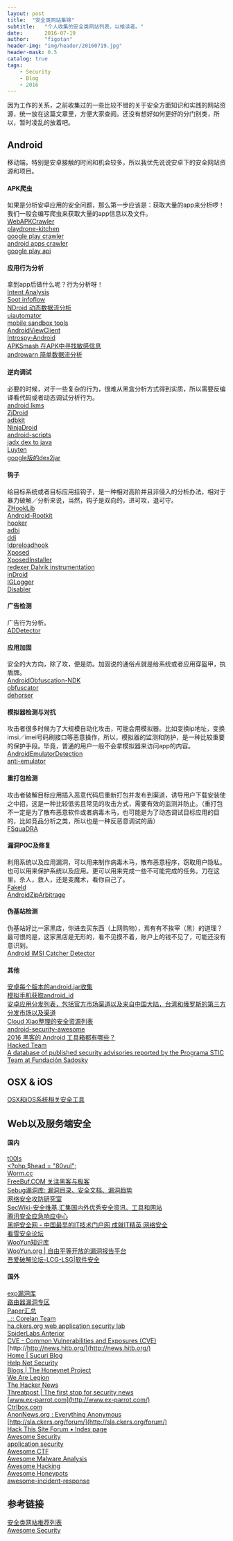 ```yaml
---
layout: post
title:  "安全类网站集锦"
subtitle:   "个人收集的安全类网站列表，以飨读者。"
date:       2016-07-19
author:     "figotan"
header-img: "img/header/20160719.jpg"
header-mask: 0.5
catalog: true
tags:
    - Security
    - Blog
    - 2016
---
```


因为工作的关系，之前收集过的一些比较不错的关于安全方面知识和实践的网站资源，统一放在这篇文章里，方便大家查阅。还没有想好如何更好的分门别类，所以，暂时凌乱的放着吧。  

## Android  
移动端，特别是安卓接触的时间和机会较多，所以我优先说说安卓下的安全网站资源和项目。  

#### APK爬虫  
如果是分析安卓应用的安全问题，那么第一步应该是：获取大量的app来分析啰！我们一般会编写爬虫来获取大量的app信息以及文件。  
[WebAPKCrawler](https://github.com/Fuzion24/WebAPKCrawler)  
[playdrone-kitchen](https://github.com/nviennot/playdrone-kitchen)  
[google play crawler](https://github.com/Akdeniz/google-play-crawler)  
[android apps crawler](https://github.com/mssun/android-apps-crawler)  
[google play api](https://github.com/egirault/googleplay-api)  

#### 应用行为分析  
拿到app后做什么呢？行为分析呀！  
[Intent Analysis](https://github.com/smee/IntentAnalysis)  
[Soot infoflow](https://github.com/lilicoding/soot-infoflow-android-iccta)  
[NDroid 动态数据流分析](https://github.com/0-14N/NDroid)  
[uiautomator](https://github.com/xiaocong/uiautomator)  
[mobile sandbox tools](https://github.com/mspreitz/mobile-sandbox)  
[AndroidViewClient](https://github.com/dtmilano/AndroidViewClient)  
[Introspy-Android](https://github.com/iSECPartners/Introspy-Android)  
[APKSmash 在APK中寻找敏感信息](https://github.com/intrepidusgroup/APKSmash)  
[androwarn 简单数据流分析](https://github.com/maaaaz/androwarn)

#### 逆向调试  
必要的时候，对于一些复杂的行为，很难从黑盒分析方式得到实质，所以需要反编译看代码或者动态调试分析行为。  
[android lkms](https://github.com/strazzere/android-lkms)  
[ZjDroid](https://github.com/BaiduSecurityLabs/ZjDroid)  
[adbkit](https://github.com/CyberAgent/adbkit)  
[NinjaDroid](https://github.com/rovellipaolo/NinjaDroid)  
[android-scripts](https://github.com/strazzere/android-scripts)  
[jadx dex to java](https://github.com/skylot/jadx)  
[Luyten](https://github.com/deathmarine/Luyten)  
[google版的dex2jar](https://github.com/google/enjarify)  

#### 钩子  
给目标系统或者目标应用挂钩子，是一种相对高阶并且非侵入的分析办法，相对于暴力破解／分析来说，当然，钩子是双向的，进可攻，退可守。  
[ZHookLib](https://github.com/cmzy/ZHookLib)  
[Android-Rootkit](https://github.com/hiteshd/Android-Rootkit)  
[hooker](https://github.com/AndroidHooker/hooker)  
[adbi](https://github.com/crmulliner/adbi)  
[ddi](https://github.com/crmulliner/ddi)  
[ldpreloadhook](https://github.com/poliva/ldpreloadhook)  
[Xposed](https://github.com/rovo89/Xposed)  
[XposedInstaller](https://github.com/rovo89/XposedInstaller)  
[redexer Dalvik instrumentation](https://github.com/plum-umd/redexer)  
[inDroid](https://github.com/romangol/InDroid)  
[IGLogger](https://github.com/intrepidusgroup/IGLogger)  
[Disabler](https://github.com/miktam/Disabler) 

#### 广告检测  
广告行为分析。  
[ADDetector](https://github.com/BaiduSecurityLabs/AdDetector)  

#### 应用加固  
安全的大方向，除了攻，便是防。加固说的通俗点就是给系统或者应用穿盔甲，执盾牌。  
[AndroidObfuscation-NDK](https://github.com/Fuzion24/AndroidObfuscation-NDK)  
[obfuscator](https://github.com/obfuscator-llvm/obfuscator)  
[dehorser](https://github.com/strazzere/dehoser)  

#### 模拟器检测与对抗  
攻击者很多时候为了大规模自动化攻击，可能会用模拟器。比如变换ip地址，变换imsi／imei号码刷接口等恶意操作，所以，模拟器的监测和防护，是一种比较重要的保护手段。毕竟，普通的用户一般不会拿模拟器来访问app的内容。  
[AndroidEmulatorDetection](https://github.com/Fuzion24/AndroidEmulatorDetection)  
[anti-emulator](https://github.com/strazzere/anti-emulator)  

#### 重打包检测  
攻击者破解目标应用插入恶意代码后重新打包并发布到渠道，诱导用户下载安装使之中招，这是一种比较低劣且常见的攻击方式，需要有效的监测并防止。（重打包不一定是为了散布恶意软件或者病毒木马，也可能是为了动态调试目标应用的目的，比如竞品分析之类，所以也是一种反恶意调试的盾）  
[FSquaDRA](https://github.com/zyrikby/FSquaDRA)  

#### 漏洞POC及修复  
利用系统以及应用漏洞，可以用来制作病毒木马，散布恶意程序，窃取用户隐私。也可以用来保护系统以及应用。更可以用来完成一些不可能完成的任务。刀在这里，杀人，救人，还是变魔术，看你自己了。  
[FakeId](https://github.com/Tungstwenty/FakeIDFix)  
[AndroidZipArbitrage](https://github.com/Fuzion24/AndroidZipArbitrage)  

#### 伪基站检测  
伪基站好比一家黑店，你进去买东西（上网购物），焉有有不挨宰（黑）的道理？ 最可恨的是，这家黑店是无形的，看不见摸不着，账户上的钱不见了，可能还没有意识到。  
[Android IMSI Catcher Detector](https://github.com/SecUpwN/Android-IMSI-Catcher-Detector)    

#### 其他  
[安卓每个版本的android.jar收集](https://github.com/Sable/android-platforms)  
[模拟手机获取android_id](https://github.com/nviennot/android-checkin)  
[安卓应用分发列表，包括官方市场渠道以及来自中国大陆，台湾和俄罗斯的第三方分发市场以及渠道](https://github.com/mssun/android-markets-list)  
[Cloud Xiao整理的安全资源列表](https://github.com/secmobi/wiki.secmobi.com)  
[android-security-awesome](https://github.com/ashishb/android-security-awesome)  
[2016 黑客的 Android 工具箱都有哪些？](http://www.oschina.net/news/70908/2016-android-hacker-toolkit)  
[Hacked Team](https://github.com/hackedteam)  
[A database of published security advisories reported by the Programa STIC Team at Fundación Sadosky](https://github.com/programa-stic/security-advisories)  

## OSX & iOS  
[OSX和iOS系统相关安全工具](https://github.com/ashishb/osx-and-ios-security-awesome)  

## Web以及服务端安全  

#### 国内  
[t00ls](https://www.http://t00ls.net)  
[<?php $head = "80vul";](http://www.80vul.com/)  
[Worm.cc](http://worm.cc/)  
[FreeBuf.COM 关注黑客与极客](http://www.freebuf.com/)  
[Sebug漏洞库: 漏洞目录、安全文档、漏洞趋势](http://sebug.net/)  
[网络安全攻防研究室](http://www.91ri.org/)  
[SecWiki-安全维基,汇集国内外优秀安全资讯、工具和网站](http://www.sec-wiki.com/)  
[腾讯安全应急响应中心](http://security.tencent.com/index.php/blog)  
[黑吧安全网 - 中国最早的IT技术门户网 成就IT精英 网络安全](http://www.myhack58.com/)  
[看雪安全论坛](http://bbs.pediy.com/)  
[WooYun知识库](http://drops.wooyun.org/)  
[WooYun.org | 自由平等开放的漏洞报告平台](http://www.wooyun.org/)  
[吾爱破解论坛-LCG-LSG|软件安全](http://www.52pojie.cn/)  

#### 国外  
[exp漏洞库](http://www.exploit-db.com/)  
[路由器漏洞专区](http://routerpwn.com/)  
[Paper汇总](http://www.secdocs.org/)  
[..:: Corelan Team](https://www.corelan.be/)  
[ha.ckers.org web application security lab](http://ha.ckers.org/)  
[SpiderLabs Anterior](http://blog.spiderlabs.com/)  
[CVE - Common Vulnerabilities and Exposures (CVE)](http://www.cve.mitre.org/)  
[http://http://news.hitb.org/](http://news.hitb.org/)  
[Home | Sucuri Blog](http://blog.sucuri.net/)  
[Help Net Security](http://www.net-security.org/)  
[Blogs | The Honeynet Project](http://www.honeynet.org/)  
[We Are Legion](http://wearelegionthedocumentary.com/)  
[The Hacker News](http://thehackernews.com/)  
[Threatpost | The first stop for security news](http://threatpost.com/)  
[www.ex-parrot.com](http://www.ex-parrot.com/)  
[Ctrlbox.com](http://www.cyberwarnews.info/)  
[AnonNews.org : Everything Anonymous](http://anonnews.org/)  
[http://sla.ckers.org/forum/](http://sla.ckers.org/forum/)  
[Hack This Site Forum • Index page](http://www.hackthissite.org/forums/)  
[Awesome Security](https://github.com/sbilly/awesome-security)  
[application security](https://github.com/paragonie/awesome-appsec)  
[Awesome CTF](https://github.com/apsdehal/awesome-ctf)  
[Awesome Malware Analysis](https://github.com/rshipp/awesome-malware-analysis)  
[Awesome Hacking](https://github.com/carpedm20/awesome-hacking)  
[Awesome Honeypots](https://github.com/paralax/awesome-honeypots)  
[awesome-incident-response](https://github.com/meirwah/awesome-incident-response)        

## 参考链接
[安全类网站推荐列表](http://daily.zhihu.com/story/3877456)  
[Awesome Security](https://github.com/sbilly/awesome-security)  